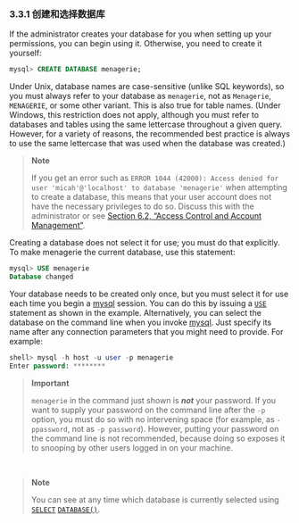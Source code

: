 ### 3.3.1 创建和选择数据库

If the administrator creates your database for you when setting up your permissions, you can begin using it. Otherwise, you need to create it yourself:

```sql
mysql> CREATE DATABASE menagerie;
```

Under Unix, database names are case-sensitive (unlike SQL keywords), so you must always refer to your database as `menagerie`, not as `Menagerie`, `MENAGERIE`, or some other variant. This is also true for table names. (Under Windows, this restriction does not apply, although you must refer to databases and tables using the same lettercase throughout a given query. However, for a variety of reasons, the recommended best practice is always to use the same lettercase that was used when the database was created.)

> **Note**
>
> If you get an error such as `ERROR 1044 (42000): Access denied for user 'micah'@'localhost' to database 'menagerie'` when attempting to create a database, this means that your user account does not have the necessary privileges to do so. Discuss this with the administrator or see [Section 6.2, “Access Control and Account Management”](https://dev.mysql.com/doc/refman/8.0/en/access-control.html).

Creating a database does not select it for use; you must do that explicitly. To make menagerie the current database, use this statement:

```sql
mysql> USE menagerie
Database changed
```

Your database needs to be created only once, but you must select it for use each time you begin a [mysql](mysql.md) session. You can do this by issuing a [`USE`](https://dev.mysql.com/doc/refman/8.0/en/use.html) statement as shown in the example. Alternatively, you can select the database on the command line when you invoke [mysql](mysql.md). Just specify its name after any connection parameters that you might need to provide. For example:

```sql
shell> mysql -h host -u user -p menagerie
Enter password: ********
```

> **Important**
>
> `menagerie` in the command just shown is ***not*** your password. If you want to supply your password on the command line after the `-p` option, you must do so with no intervening space (for example, as `-ppassword`, not as `-p password`). However, putting your password on the command line is not recommended, because doing so exposes it to snooping by other users logged in on your machine.

&nbsp;

> **Note**
>
> You can see at any time which database is currently selected using [`SELECT`](https://dev.mysql.com/doc/refman/8.0/en/select.html) [`DATABASE()`](https://dev.mysql.com/doc/refman/8.0/en/information-functions.html#function_database).